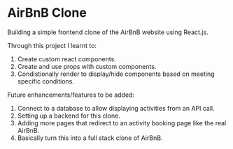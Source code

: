 # AirBnB Clone

Building a simple frontend clone of the AirBnB website using React.js.

Through this project I learnt to:

1. Create custom react components.
2. Create and use props with custom components.
3. Condistionally render to display/hide components based on meeting specific conditions.

Future enhancements/features to be added:

1. Connect to a database to allow displaying activities from an API call.
2. Setting up a backend for this clone.
3. Adding more pages that redirect to an activity booking page like the real AirBnB.
4. Basically turn this into a full stack clone of AirBnB.